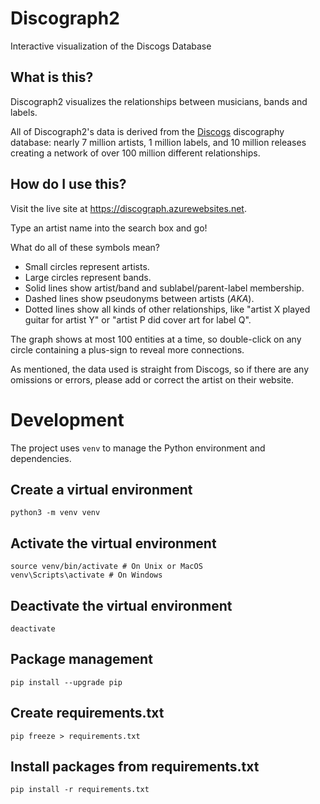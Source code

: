 # Discograph2

Interactive visualization of the Discogs Database

## What is this?

Discograph2 visualizes the relationships between
musicians, bands and labels.

All of Discograph2's data is derived from the [Discogs](http://www.discogs.com)
discography database: nearly 7 million artists, 1 million labels, and 10 million
releases creating a network of over 100 million different relationships.

## How do I use this?

Visit the live site at https://discograph.azurewebsites.net.

Type an artist name into the search box and go!

What do all of these symbols mean?

* Small circles represent artists.
* Large circles represent bands.
* Solid lines show artist/band and sublabel/parent-label membership.
* Dashed lines show pseudonyms between artists (*AKA*).
* Dotted lines show all kinds of other relationships, like "artist X played
  guitar for artist Y" or "artist P did cover art for label Q".

The graph shows at most 100 entities at a time, so double-click on any circle
containing a plus-sign to reveal more connections.

As mentioned, the data used is straight from Discogs, so if there are any
omissions or errors, please add or correct the artist on their website.

# Development

The project uses `venv` to manage the Python environment and dependencies.

## Create a virtual environment

    python3 -m venv venv

## Activate the virtual environment

    source venv/bin/activate # On Unix or MacOS
    venv\Scripts\activate # On Windows

## Deactivate the virtual environment

    deactivate

## Package management

    pip install --upgrade pip

## Create requirements.txt

    pip freeze > requirements.txt

## Install packages from requirements.txt

    pip install -r requirements.txt




